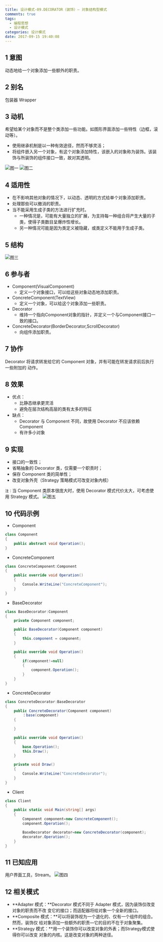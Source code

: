 ```yaml
---
title: 设计模式-09.DECORATOR（装饰）— 对象结构型模式
comments: true
tags:
  - 编程思想
  - 设计模式
categories: 设计模式
date: 2017-09-15 19:40:08
---
```

## 1 意图

动态地给一个对象添加一些额外的职责。

## 2 别名

包装器 Wrapper

## 3 动机

希望给某个对象而不是整个类添加一些功能。如图形界面添加一些特性（边框，滚动等）。
- 使用继承机制是以一种有效途径，然而不够灵活；
- 将组件嵌入另一个对象，有这个对象添加特性，该嵌入的对象称为装饰。该装饰与所装饰的组件接口一致，故对其透明。

![图一](/images/posts/装饰1.png)
![图二](/images/posts/装饰2.png)
<!--more-->

## 4 适用性

- 在不影响其他对象的情况下，以动态、透明的方式给单个对象添加职责。
- 处理那些可以撤消的职责。
- 当不能采用生成子类的方法进行扩充时。
    - 一种情况是，可能有大量独立的扩展，为支持每一种组合将产生大量的子类，使得子类数目呈爆炸性增长。
    - 另一种情况可能是因为类定义被隐藏，或类定义不能用于生成子类。

## 5 结构

![图三](/images/posts/装饰3.png)

## 6 参与者

- Component(VisualComponent)
    - 定义一个对象接口，可以给这些对象动态地添加职责。
- ConcreteComponent(TextView)
    - 定义一个对象，可以给这个对象添加一些职责。
- Decorator
    - 维持一个指向Component对象的指针，并定义一个与Component接口一致的接口。
- ConcreteDecorator(BorderDecorator,ScrollDecorator)
    - 向组件添加职责。

## 7 协作

Decorator 将请求转发给它的 Component 对象，并有可能在转发请求前后执行一些附加的
动作。

## 8 效果

- 优点：
    - 比静态继承更灵活
    - 避免在层次结构高层的类有太多的特征
- 缺点：
    - Decorator 与 Component 不同，故使用 Decorator 不应该依赖 Component
    - 有许多小对象

## 9 实现

- 接口的一致性；
- 省略抽象的 Decorator 类，仅需要一个职责时；
- 保存 Component 类的简单性；
- 改变对象外壳（Strategy 策略模式可改变对象内核）

`注：`当 Component 类原本很庞大时，使用 Decorator 模式代价太大，可考虑使用 Strategy 模式。
![图五](/images/posts/装饰5.png)

## 10 代码示例

- Component
```c#
class Component
{
    public abstract void Operation();
}
```
- ConcreteComponent
```c#
class ConcreteComponent:Component
{
    public override void Operation()
    {
        Console.WriteLine("ConcreteComponent");
    }
}
```
- BaseDecorator
```c#
class BaseDecorator:Component
{
    private Component component;

    public BaseDecorator(Component component)
    {
        this.component = component;
    }

    public override void Operation()
    {       
        if(component!=null)
        {
            component.Operation();
        }       
    }   
}
```
- ConcreteDecorator
```c#
class ConcreteDecorator:BaseDecorator
{
    public ConcreteDecorator(Component component)
        ：base(component)
    {
        
    }

    public override void Operation()
    {       
        base.Operation();
        this.Draw();
    } 

    private void Draw()
    {
        Console.WriteLine("ConcreteDecorator");        
    }
}
```
- Client
```c#
class Client
{
    public static void Main(string[] args)
    {
        Component component=new ConcreteComponent();
        component.Operation();

        BaseDecorator decorator=new ConcreteDecorator(component);
        decorator.Operation();
    } 
}
```

## 11 已知应用

用户界面工具，Stream。
![图四](/images/posts/装饰4.png)

## 12 相关模式

- **Adapter 模式：**Decorator 模式不同于 Adapter 模式，因为装饰仅改变对象的职责而不改
变它的接口；而适配器将给对象一个全新的接口。
- **Composite 模式：**可以将装饰视为一个退化的、仅有一个组件的组合。然而，装饰仅
给对象添加一些额外的职责—它的目的不在于对象聚集。
- **Strategy 模式：**用一个装饰你可以改变对象的外表；而Strategy模式使得你可以改变
对象的内核。这是改变对象的两种途径。